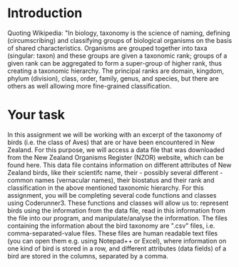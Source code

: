 # Introduction
Quoting Wikipedia: "In biology, taxonomy is the science of naming, defining (circumscribing) and classifying groups of biological organisms on the basis of shared characteristics. Organisms are grouped together into taxa (singular: taxon) and these groups are given a taxonomic rank; groups of a given rank can be aggregated to form a super-group of higher rank, thus creating a taxonomic hierarchy. The principal ranks are domain, kingdom, phylum (division), class, order, family, genus, and species, but there are others as well allowing more fine-grained classification.

# Your task
In this assignment we will be working with an excerpt of the taxonomy of birds (i.e. the class of Aves) that are or have been encountered in New Zealand. For this purpose, we will access a data file that was downloaded from the New Zealand Organisms Register (NZOR) website, which can be found here. This data file contains information on different attributes of New Zealand birds, like their scientifc name, their - possibly several different - common names (vernacular names), their biostatus and their rank and classification in the above mentioned taxonomic hierarchy. For this assignment, you will be completing several code functions and classes using Coderunner3. These functions and classes will allow us to: represent birds using the information from the data file, read in this information from the file into our program, and manipulate/analyse the information.
The files containing the information about the bird taxonomy are ".csv" files, i.e. comma-separated-value files. These files are human readable text files (you can open them e.g. using Notepad++ or Excel), where information on one kind of bird is stored in a row, and different attributes (data fields) of a bird are stored in the columns, separated by a comma.
